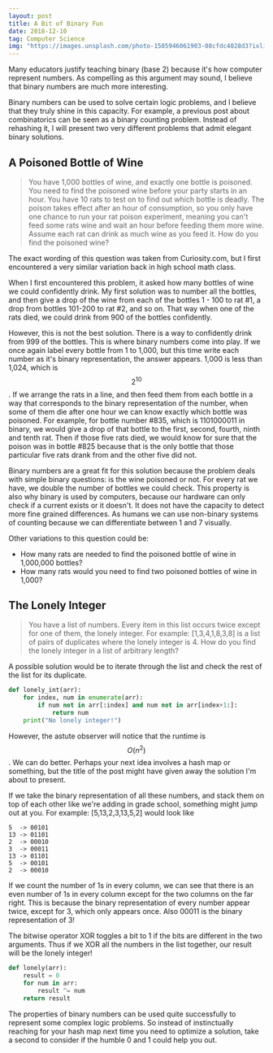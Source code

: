 ```yaml
---
layout: post
title: A Bit of Binary Fun
date: 2018-12-10
tag: Computer Science
img: "https://images.unsplash.com/photo-1505946061903-08cfdc4028d3?ixlib=rb-1.2.1&q=80&fm=jpg&crop=entropy&cs=tinysrgb&w=1080&fit=max&ixid=eyJhcHBfaWQiOjExNzczfQ"
---
```


Many educators justify teaching binary (base 2) because it's how computer represent numbers. As compelling as this argument may sound, I believe that binary numbers are much more interesting.

Binary numbers can be used to solve certain logic problems, and I believe that they truly shine in this capacity. For example, a previous post about combinatorics can be seen as a binary counting problem. Instead of rehashing it, I will present two very different problems that admit elegant binary solutions.

## A Poisoned Bottle of Wine

> You have 1,000 bottles of wine, and exactly one bottle is poisoned. You need to find the poisoned wine before your party starts in an hour. You have 10 rats to test on to find out which bottle is deadly. The poison takes effect after an hour of consumption, so you only have one chance to run your rat poison experiment, meaning you can't feed some rats wine and wait an hour before feeding them more wine. Assume each rat can drink as much wine as you feed it. How do you find the poisoned wine?

The exact wording of this question was taken from Curiosity.com, but I first encountered a very similar variation back in high school math class.

When I first encountered this problem, it asked how many bottles of wine we could confidently drink. My first solution was to number all the bottles, and then give a drop of the wine from each of the bottles 1 - 100 to rat #1, a drop from bottles 101-200 to rat #2, and so on. That way when one of the rats died, we could drink from 900 of the bottles confidently.

However, this is not the best solution. There is a way to confidently drink from 999 of the bottles. This is where binary numbers come into play. If we once again label every bottle from 1 to 1,000, but this time write each number as it's binary representation, the answer appears. 1,000 is less than 1,024, which is $$2^{10}$$. If we arrange the rats in a line, and then feed them from each bottle in a way that corresponds to the binary representation of the number, when some of them die after one hour we can know exactly which bottle was poisoned. For example, for bottle number #835, which is 1101000011 in binary, we would give a drop of that bottle to the first, second, fourth, ninth and tenth rat. Then if those five rats died, we would know for sure that the poison was in bottle #825 because that is the only bottle that those particular five rats drank from and the other five did not.

Binary numbers are a great fit for this solution because the problem deals with simple binary questions: is the wine poisoned or not. For every rat we have, we double the number of bottles we could check. This property is also why binary is used by computers, because our hardware can only check if a current exists or it doesn't. It does not have the capacity to detect more fine grained differences. As humans we can use non-binary systems of counting because we can differentiate between 1 and 7 visually.

Other variations to this question could be:

-   How many rats are needed to find the poisoned bottle of wine in 1,000,000 bottles?
-   How many rats would you need to find two poisoned bottles of wine in 1,000?

## The Lonely Integer

> You have a list of numbers. Every item in this list occurs twice except for one of them, the lonely integer. For example: [1,3,4,1,8,3,8] is a list of pairs of duplicates where the lonely integer is 4. How do you find the lonely integer in a list of arbitrary length?

A possible solution would be to iterate through the list and check the rest of the list for its duplicate.

```python
def lonely_int(arr):
    for index, num in enumerate(arr):
        if num not in arr[:index] and num not in arr[index+1:]:
            return num
    print("No lonely integer!")
```

However, the astute observer will notice that the runtime is $$O(n^2)$$. We can do better. Perhaps your next idea involves a hash map or something, but the title of the post might have given away the solution I'm about to present.

If we take the binary representation of all these numbers, and stack them on top of each other like we're adding in grade school, something might jump out at you. For example: [5,13,2,3,13,5,2] would look like

```
5  -> 00101
13 -> 01101
2  -> 00010
3  -> 00011
13 -> 01101
5  -> 00101
2  -> 00010
```

If we count the number of 1s in every column, we can see that there is an even number of 1s in every column except for the two columns on the far right. This is because the binary representation of every number appear twice, except for 3, which only appears once. Also 00011 is the binary representation of 3!

The bitwise operator XOR toggles a bit to 1 if the bits are different in the two arguments. Thus if we XOR all the numbers in the list together, our result will be the lonely integer!

```python
def lonely(arr):
    result = 0
    for num in arr:
        result ^= num
    return result
```

The properties of binary numbers can be used quite successfully to represent some complex logic problems. So instead of instinctually reaching for your hash map next time you need to optimize a solution, take a second to consider if the humble 0 and 1 could help you out.
